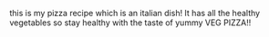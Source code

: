 this is my pizza recipe which is an italian dish! It has all the healthy vegetables so stay healthy with the taste of yummy VEG PIZZA!!